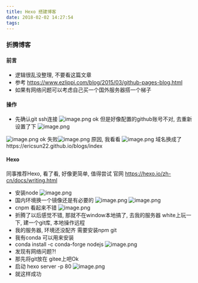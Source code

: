 ```yaml
---
title: Hexo 搭建博客
date: 2018-02-02 14:27:54
tags:
---
```

### 折腾博客
#### 前言
* 逻辑很乱没整理, 不要看这篇文章
* 参考 https://www.ezlippi.com/blog/2015/03/github-pages-blog.html
* 如果有网络问题可以考虑自己买一个国外服务器搭一个梯子
#### 操作
* 先确认git ssh连接
![image.png](http://upload-images.jianshu.io/upload_images/4832809-393babc4adff17ee.png?imageMogr2/auto-orient/strip%7CimageView2/2/w/1240)
ok 但是好像配置的github账号不对, 去重新设置了下
![image.png](http://upload-images.jianshu.io/upload_images/4832809-2683e76c0b6d52aa.png?imageMogr2/auto-orient/strip%7CimageView2/2/w/1240)

![image.png](http://upload-images.jianshu.io/upload_images/4832809-fa5f39e7bc098f5c.png?imageMogr2/auto-orient/strip%7CimageView2/2/w/1240)
ok
失败![image.png](http://upload-images.jianshu.io/upload_images/4832809-afe009978fc4d245.png?imageMogr2/auto-orient/strip%7CimageView2/2/w/1240)
原因, 我看看
![image.png](http://upload-images.jianshu.io/upload_images/4832809-bea48c6495044288.png?imageMogr2/auto-orient/strip%7CimageView2/2/w/1240)
域名换成了https://ericsun22.github.io/blogs/index
#### Hexo
同事推荐Hexo, 看了看, 好像更简单, 值得尝试
官网 https://hexo.io/zh-cn/docs/writing.html
* 安装node
![image.png](http://upload-images.jianshu.io/upload_images/4832809-63e3b3d26ed04f6b.png?imageMogr2/auto-orient/strip%7CimageView2/2/w/1240)
* 国内环境换一个镜像还是有必要的
![image.png](http://upload-images.jianshu.io/upload_images/4832809-8917d55f5e7c0082.png?imageMogr2/auto-orient/strip%7CimageView2/2/w/1240)
![image.png](http://upload-images.jianshu.io/upload_images/4832809-c3685f6841b9c8f0.png?imageMogr2/auto-orient/strip%7CimageView2/2/w/1240)
* cnpm 看起来不错
![image.png](http://upload-images.jianshu.io/upload_images/4832809-b3425ac2627388ca.png?imageMogr2/auto-orient/strip%7CimageView2/2/w/1240)
* 折腾了以后感觉不错, 那就不在window本地搞了, 去我的服务器 white上玩一下, 建一个git库, 本地操作远程
* 我的服务器, 环境还没配齐 需要安装npm git
* 我有conda 可以用来安装
* conda install -c conda-forge nodejs
![image.png](http://upload-images.jianshu.io/upload_images/4832809-6ade9c139f13cca4.png?imageMogr2/auto-orient/strip%7CimageView2/2/w/1240)
* 发现有网络问题?!
* 那先将git放在 gitee上吧Ok
* 启动 hexo server -p 80
![image.png](http://upload-images.jianshu.io/upload_images/4832809-9228af7f9a61754c.png?imageMogr2/auto-orient/strip%7CimageView2/2/w/1240)
* 就这样成功